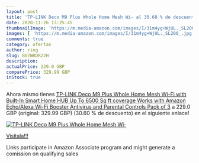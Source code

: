 ```yaml
---
layout: post
title: 'TP-LINK Deco M9 Plus Whole Home Mesh Wi- al 30.60 % de descuento'
date: 2020-11-26 13:25:45
thumbnailImage: 'https://m.media-amazon.com/images/I/31m4yg+WjUL._SL200_.jpg'
images: [ 'https://m.media-amazon.com/images/I/31m4yg+WjUL._SL200_.jpg' ]
comments: true
category: ofertas
author: ring
slug: B07WRDR22H
description:
actualPrice: 229.0 GBP
comparePrice: 329.99 GBP
inStock: true
---
```


Ahora mismo tienes [TP-LINK Deco M9 Plus Whole Home Mesh Wi-Fi with Built-In Smart Home HUB  Up To 6500 Sq ft coverage  Works with Amazon Echo/Alexa  Wi-Fi Booster  Antivirus and Parental Controls  Pack of 3](https://www.amazon.co.uk/dp/B07WRDR22H/?tag=tolees0a-21) a 229.0 GBP (original: 329.99 GBP) (30.60 %  de descuento) en el siguiente enlace!

[![TP-LINK Deco M9 Plus Whole Home Mesh Wi-](https://m.media-amazon.com/images/I/31m4yg+WjUL._SL200_.jpg)](https://www.amazon.co.uk/dp/B07WRDR22H/?tag=tolees0a-21)

[Visítala!!!](https://www.amazon.co.uk/dp/B07WRDR22H/?tag=tolees0a-21)

Links participate in Amazon Associate program and might generate a comission on qualifying sales
